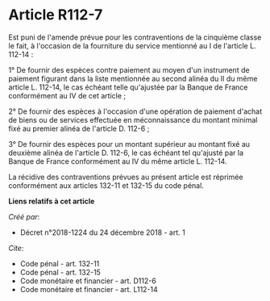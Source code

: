 # Article R112-7

Est puni de l'amende prévue pour les contraventions de la cinquième classe le fait, à l'occasion de la fourniture du service
mentionné au I de l'article L. 112-14 : 

1° De fournir des espèces contre paiement au moyen d'un instrument de paiement figurant dans la liste mentionnée au second
alinéa du II du même article L. 112-14, le cas échéant telle qu'ajustée par la Banque de France conformément au IV de cet
article ; 

2° De fournir des espèces à l'occasion d'une opération de paiement d'achat de biens ou de services effectuée en
méconnaissance du montant minimal fixé au premier alinéa de l'article D. 112-6 ; 

3° De fournir des espèces pour un montant supérieur au montant fixé au deuxième alinéa de l'article D. 112-6, le cas échéant
tel qu'ajusté par la Banque de France conformément au IV du même article L. 112-14. 

La récidive des contraventions prévues au présent article est réprimée conformément aux articles  132-11  et  132-15  du code
pénal.

**Liens relatifs à cet article**

_Créé par_:

  - Décret n°2018-1224 du 24 décembre 2018 - art. 1

_Cite_:

  - Code pénal - art. 132-11
  - Code pénal - art. 132-15
  - Code monétaire et financier - art. D112-6
  - Code monétaire et financier - art. L112-14
